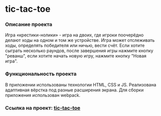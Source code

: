 # **tic-tac-toe** 

### Описание проекта
Игра «крестики-нолики» -  игра на двоих, где игроки поочерёдно делают ходы на одном и том же устройстве.
Игра может отслеживать ходы, определять победителя или ничью, вести счёт. Если хотите сыграть несколько раундов, после завершения игры нажмите  кнопку "реванш", если хотите начать новую игру, нажмите кнопку "Новая игра".

### Функциональность проекта
В приложении использованы технологии HTML, CSS и JS. Реализована адаптивная вёрстка под разные расширения экрана. Для сборки приложения использован webpack.

### Ссылка на проект: [tic-tac-toe](https://evgeniastep8.github.io/tic-tac-toe/)

